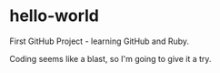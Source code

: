 # hello-world
First GitHub Project - learning GitHub and Ruby.

Coding seems like a blast, so I'm going to give it a try.  

